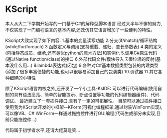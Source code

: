 # KScript
本人从大二下学期开始写的一门基于C#的解释型脚本语言
经过大半年不懈的努力,不仅实现了一门编程语言的基本内容,还效仿其它语言增加了一些便利的特性。

KScript大致实现了如下内容:
1.基本的变量读写功能
2.分支(if/match)/循环结构(while/for/foreach)
3.函数定义与调用(支持重载、递归、变长参数表)
4.类的定义(包括静态成员、继承,还有类似python的魔术方法)和实例化
5.调用C#原生代码(通过Native function/class)的接口
6.外部代码文件/模块导入
7.很垃圾的反射(基本没什么用...)
8.lambda表达式(闭包)
9.各种对C#基本数据类型包装的内建类型(添加了很多丰富便捷的功能,也可以很容易添加自己的包装类)
10.调试器
11.其它各种细碎的小特性

除了KScript语言内核之外,还开发了一个小工具-KsIDE:
可以进行代码编辑(使用自制的具有语法高亮、简单的智能提示、断点设置等功能的代码编辑器组件)、代码调试。
最近建立了一套插件接口,具有了一定的可拓展性。
目前可以通过插件接口使用我为KScript开发的小框架--KForm(可视化编程框架,通过封装WinForm实现),
可以像VB、C# WinForm一样通过拖拽控件进行GUI编程(代码生成部分未实现,目前只能拖控件...)

代码属于初学者水平,还请大佬莫耻笑...
